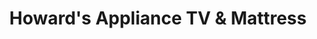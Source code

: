 ---
title: "Howard's Appliance TV & Mattress"
url: /covina/howards-appliance-tv-und-mattress/
shop: Haushaltsgeräte
---